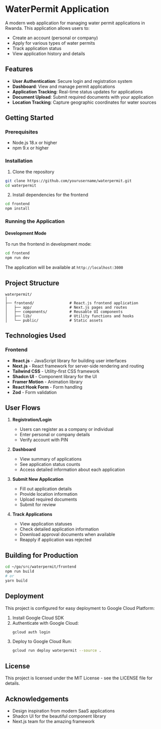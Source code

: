 # WaterPermit Application

A modern web application for managing water permit applications in Rwanda. This application allows users to:

- Create an account (personal or company)
- Apply for various types of water permits
- Track application status
- View application history and details

## Features

- **User Authentication**: Secure login and registration system
- **Dashboard**: View and manage permit applications
- **Application Tracking**: Real-time status updates for applications
- **Document Upload**: Submit required documents with your application
- **Location Tracking**: Capture geographic coordinates for water sources

## Getting Started

### Prerequisites

- Node.js 18.x or higher
- npm 9.x or higher

### Installation

1. Clone the repository
```bash
git clone https://github.com/yourusername/waterpermit.git
cd waterpermit
```

2. Install dependencies for the frontend
```bash
cd frontend
npm install
```

### Running the Application

#### Development Mode

To run the frontend in development mode:

```bash
cd frontend
npm run dev
```

The application will be available at `http://localhost:3000`

## Project Structure

```
waterpermit/
│
├── frontend/                # React.js frontend application
│   ├── app/                 # Next.js pages and routes
│   ├── components/          # Reusable UI components
│   ├── lib/                 # Utility functions and hooks
│   └── public/              # Static assets
```

## Technologies Used

### Frontend
- **React.js** - JavaScript library for building user interfaces
- **Next.js** - React framework for server-side rendering and routing
- **Tailwind CSS** - Utility-first CSS framework
- **Shadcn UI** - Component library for the UI
- **Framer Motion** - Animation library
- **React Hook Form** - Form handling
- **Zod** - Form validation

## User Flows

1. **Registration/Login**
   - Users can register as a company or individual
   - Enter personal or company details
   - Verify account with PIN

2. **Dashboard**
   - View summary of applications
   - See application status counts
   - Access detailed information about each application

3. **Submit New Application**
   - Fill out application details
   - Provide location information
   - Upload required documents
   - Submit for review

4. **Track Applications**
   - View application statuses
   - Check detailed application information
   - Download approval documents when available
   - Reapply if application was rejected

## Building for Production

```bash
cd ~/go/src/waterpermit/frontend
npm run build
# or
yarn build
```

## Deployment

This project is configured for easy deployment to Google Cloud Platform:

1. Install Google Cloud SDK
2. Authenticate with Google Cloud:
   ```bash
   gcloud auth login
   ```
3. Deploy to Google Cloud Run:
   ```bash
   gcloud run deploy waterpermit --source .
   ```

## License

This project is licensed under the MIT License - see the LICENSE file for details.

## Acknowledgements

- Design inspiration from modern SaaS applications
- Shadcn UI for the beautiful component library
- Next.js team for the amazing framework 